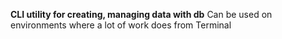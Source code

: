 **CLI utility for creating, managing data with db**
Can be used on environments where a lot of work does from Terminal
